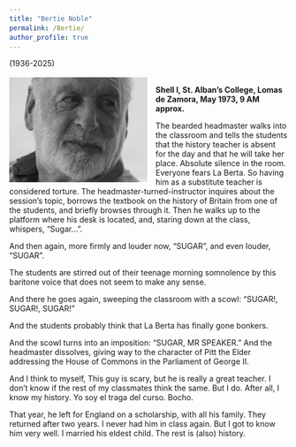 ```yaml
---
title: "Bertie Noble"
permalink: /Bertie/
author_profile: true
---
```


(1936-2025)<br><br>
<img src="/images/Bertie.png" align="left" style="margin-right: 15px; width: 250px;" />



**Shell I, St. Alban’s College, Lomas de Zamora, May 1973, 9 AM approx.**

The bearded headmaster walks into the classroom and tells the students that the history teacher is absent for the day and that he will take her place. Absolute silence in the room. Everyone fears La Berta. So having him as a substitute teacher is considered torture. The headmaster-turned-instructor inquires about the session’s topic, borrows the textbook on the history of Britain from one of the students, and briefly browses through it. Then he walks up to the platform where his desk is located, and, staring down at the class, whispers, “Sugar…”.

And then again, more firmly and louder now, “SUGAR”, and even louder, “SUGAR”.

The students are stirred out of their teenage morning somnolence by this baritone voice that does not seem to make any sense.

And there he goes again, sweeping the classroom with a scowl: “SUGAR!, SUGAR!, SUGAR!”

And the students probably think that La Berta has finally gone bonkers.

And the scowl turns into an imposition: “SUGAR, MR SPEAKER.” And the headmaster dissolves, giving way to the character of Pitt the Elder addressing the House of Commons in the Parliament of George II.

And I think to myself, This guy is scary, but he is really a great teacher. I don’t know if the rest of my classmates think the same. But I do. After all, I know my history. Yo soy el traga del curso. Bocho.

That year, he left for England on a scholarship, with all his family. They returned after two years. I never had him in class again. But I got to know him very well. I married his eldest child. The rest is (also) history.
